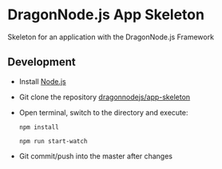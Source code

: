 # DragonNode.js App Skeleton
Skeleton for an application with the DragonNode.js Framework

## Development
- Install [Node.js](http://nodejs.org/)
- Git clone the repository [dragonnodejs/app-skeleton](https://github.com/dragonnodejs/app-skeleton.git)
- Open terminal, switch to the directory and execute:

    ```npm install```

    ```npm run start-watch```

- Git commit/push into the master after changes
